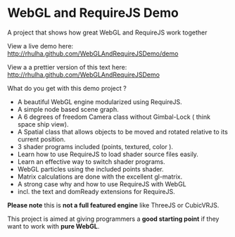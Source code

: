 WebGL and RequireJS Demo
=====================

A project that shows how great WebGL and RequireJS work together

View a live demo here: http://rhulha.github.com/WebGLAndRequireJSDemo/demo

View a a prettier version of this text here: http://rhulha.github.com/WebGLAndRequireJSDemo

What do you get with this demo project ?

* A beautiful WebGL engine modularized using RequireJS.
* A simple node based scene graph.
* A 6 degrees of freedom Camera class without Gimbal-Lock ( think space ship view).
* A Spatial class that allows objects to be moved and rotated relative to its current position.
* 3 shader programs included (points, textured, color ).
* Learn how to use RequireJS to load shader source files easily.
* Learn an effective way to switch shader programs.
* WebGL particles using the included points shader.
* Matrix calculations are done with the excellent gl-matrix.
* A strong case why and how to use RequireJS with WebGL
* incl. the text and domReady extensions for RequireJS.

__Please note__ this is __not a full featured engine__ like ThreeJS or CubicVRJS.

This project is aimed at giving programmers a __good starting point__ if they want to work with __pure WebGL__.
